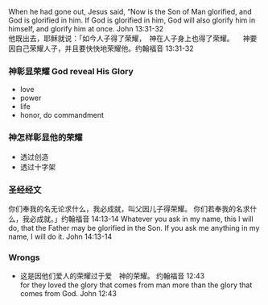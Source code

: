 
When he had gone out, Jesus said, “Now is the Son of Man glorified, and God is glorified in him.  If God is glorified in him, God will also glorify him in himself, and glorify him at once. John 13:31‭-‬32  
他既出去，耶稣就说：「如今人子得了荣耀，　神在人子身上也得了荣耀。 　神要因自己荣耀人子，并且要快快地荣耀他。约翰福音 13:31‭-‬32

### 神彰显荣耀 God reveal His Glory
* love
* power
* life
* honor, do commandment

### 神怎样彰显他的荣耀
* 透过创造
* 透过十字架

### 圣经经文
你们奉我的名无论求什么，我必成就，叫父因儿子得荣耀。 你们若奉我的名求什么，我必成就。」约翰福音 14:13‭-‬14 
Whatever you ask in my name, this I will do, that the Father may be glorified in the Son.  If you ask me  anything in my name, I will do it. John 14:13‭-‬14


### Wrongs
* 这是因他们爱人的荣耀过于爱　神的荣耀。
约翰福音 12:43  
for they loved the glory that comes from man more than the glory that comes from God.
 John 12:43


